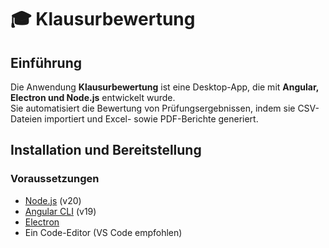 # 🎓 Klausurbewertung

## Einführung
Die Anwendung **Klausurbewertung** ist eine Desktop-App, die mit **Angular, Electron und Node.js** entwickelt wurde.  
Sie automatisiert die Bewertung von Prüfungsergebnissen, indem sie CSV-Dateien importiert und Excel- sowie PDF-Berichte generiert.

## Installation und Bereitstellung

### **Voraussetzungen**
- [Node.js](https://nodejs.org/) (v20)
- [Angular CLI](https://angular.dev/) (v19)
- [Electron](https://www.electronjs.org/)
- Ein Code-Editor (VS Code empfohlen)


